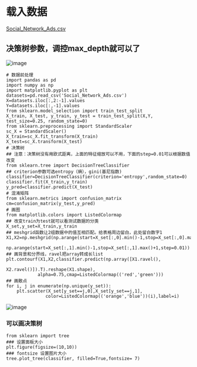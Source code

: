 # 载入数据
[Social_Network_Ads.csv](https://github.com/171909771/DATA-scientist/files/8984596/Social_Network_Ads.csv)

## 决策树参数，调控max_depth就可以了
![image](https://user-images.githubusercontent.com/41554601/180814474-24f4fdb8-40e7-4a96-a520-df5c592b9673.png)


```
# 数据前处理
import pandas as pd
import numpy as np 
import matplotlib.pyplot as plt 
datasets=pd.read_csv('Social_Network_Ads.csv')
X=datasets.iloc[:,2:-1].values
Y=datasets.iloc[:,-1].values
from sklearn.model_selection import train_test_split
X_train, X_test, y_train, y_test = train_test_split(X,Y, test_size=0.25, random_state=0)
from sklearn.preprocessing import StandardScaler
sc_X = StandardScaler()
X_train=sc_X.fit_transform(X_train)
X_test=sc_X.transform(X_test)
# 决策树
## 注意：决策树没有用欧式距离，上面的特征缩放可以不用，下面的step=0.01可以根据数值改变
from sklearn.tree import DecisionTreeClassifier
## criterion参数可选entropy（熵），gini(基尼指数)
classifier=DecisionTreeClassifier(criterion='entropy',random_state=0)
classifier.fit(X_train,y_train)
y_pred=classifier.predict(X_test)
# 混淆矩阵
from sklearn.metrics import confusion_matrix
cm=confusion_matrix(y_test,y_pred)
# 画图
from matplotlib.colors import ListedColormap
## 改变train为test就可以看测试数据的分类
X_set,y_set=X_train,y_train
## meshgrid函数让2组数据中的值互相匹配。给表格周边留白，此处留白数字1
X1,X2=np.meshgrid(np.arange(start=X_set[:,0].min()-1,stop=X_set[:,0].max()+1,step=0.01),
                  np.arange(start=X_set[:,1].min()-1,stop=X_set[:,1].max()+1,step=0.01))
## 画背景和分界线，ravel把array转成长list
plt.contourf(X1,X2,classifier.predict(np.array([X1.ravel(),
                                                X2.ravel()]).T).reshape(X1.shape),
            alpha=0.75,cmap=ListedColormap(('red','green')))
## 画散点
for i, j in enumerate(np.unique(y_set)):
    plt.scatter(X_set[y_set==j,0],X_set[y_set==j,1],
               color=ListedColormap(('orange','blue'))(i),label=i)
```
![image](https://user-images.githubusercontent.com/41554601/175778336-d9ca3666-ba74-4d4a-931a-75eaa5937a05.png)

### 可以画决策树
```
from sklearn import tree
### 设置面板大小
plt.figure(figsize=(10,10))
### fontsize 设置图片大小
tree.plot_tree(classifier, filled=True,fontsize= 7)
```
